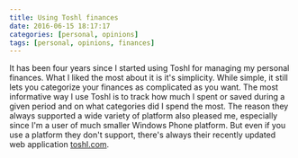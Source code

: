 ```yaml
---
title: Using Toshl finances
date: 2016-06-15 18:17:17
categories: [personal, opinions]
tags: [personal, opinions, finances]
---
```

It has been four years since I started using Toshl for managing my personal finances. What I liked the most about it is it's simplicity. While simple, it still lets you categorize your finances as complicated as you want. The most informative way I use Toshl is to track how much I spent or saved during a given period and on what categories did I spend the most. The reason they always supported a wide variety of platform also pleased me, especially since I'm a user of much smaller Windows Phone platform. But even if you use a platform they don't support, there's always their recently updated web application [toshl.com](https://toshl.com).